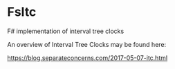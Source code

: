 # FsItc
F# implementation of interval tree clocks

An overview of Interval Tree Clocks may be found here:

https://blog.separateconcerns.com/2017-05-07-itc.html
